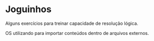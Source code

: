 # Joguinhos
Alguns exercícios para treinar capacidade de resolução lógica.

OS utilizando para importar conteúdos dentro de arquivos externos.
